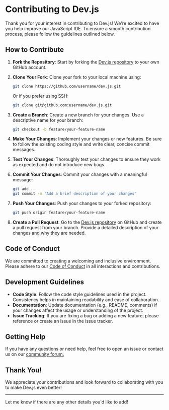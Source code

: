 

# Contributing to Dev.js

Thank you for your interest in contributing to Dev.js! We're excited to have you help improve our JavaScript IDE. To ensure a smooth contribution process, please follow the guidelines outlined below.

## How to Contribute

1. **Fork the Repository**: Start by forking the [Dev.js repository](https://github.com/linuxfandudeguy/dev.js) to your own GitHub account.

2. **Clone Your Fork**: Clone your fork to your local machine using:
   ```bash
   git clone https://github.com/username/dev.js.git
   ```
   Or if you prefer using SSH:
   ```bash
   git clone git@github.com:username/dev.js.git
   ```

3. **Create a Branch**: Create a new branch for your changes. Use a descriptive name for your branch:
   ```bash
   git checkout -b feature/your-feature-name
   ```

4. **Make Your Changes**: Implement your changes or new features. Be sure to follow the existing coding style and write clear, concise commit messages.

5. **Test Your Changes**: Thoroughly test your changes to ensure they work as expected and do not introduce new bugs.

6. **Commit Your Changes**: Commit your changes with a meaningful message:
   ```bash
   git add .
   git commit -m "Add a brief description of your changes"
   ```

7. **Push Your Changes**: Push your changes to your forked repository:
   ```bash
   git push origin feature/your-feature-name
   ```

8. **Create a Pull Request**: Go to the [Dev.js repository](https://github.com/linuxfandudeguy/dev.js) on GitHub and create a pull request from your branch. Provide a detailed description of your changes and why they are needed.

## Code of Conduct

We are committed to creating a welcoming and inclusive environment. Please adhere to our [Code of Conduct](CODE_OF_CONDUCT.md) in all interactions and contributions.

## Development Guidelines

- **Code Style**: Follow the code style guidelines used in the project. Consistency helps in maintaining readability and ease of collaboration.
- **Documentation**: Update documentation (e.g., README, comments) if your changes affect the usage or understanding of the project.
- **Issue Tracking**: If you are fixing a bug or adding a new feature, please reference or create an issue in the issue tracker.

## Getting Help

If you have any questions or need help, feel free to open an issue or contact us on our [community forum.](https://www.tapatalk.com/groups/devjscommunity/)
## Thank You!

We appreciate your contributions and look forward to collaborating with you to make Dev.js even better!

---

Let me know if there are any other details you'd like to add!
